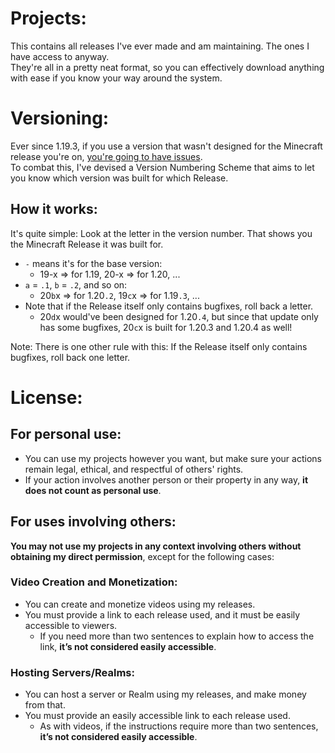# Projects:
This contains all releases I've ever made and am maintaining. The ones I have access to anyway.
<br>They're all in a pretty neat format, so you can effectively download anything with ease if you know your way around the system.

# Versioning:
Ever since 1.19.3, if you use a version that wasn't designed for the Minecraft release you're on, [you're going to have issues](https://web.archive.org/web/20221025032759/https://help.minecraft.net/hc/en-us/articles/9971900758413).
<br>To combat this, I've devised a Version Numbering Scheme that aims to let you know which version was built for which Release.
## How it works:
It's quite simple: Look at the letter in the version number. That shows you the Minecraft Release it was built for.
- `-` means it's for the base version:
  - 19-x => for 1.19, 20-x => for 1.20, ...
- `a` = `.1`, `b` = `.2`, and so on:
  - 20`b`x => for 1.20`.2`, 19`c`x => for 1.19`.3`, ...
- Note that if the Release itself only contains bugfixes, roll back a letter.
  - 20`d`x would've been designed for 1.20`.4`, but since that update only has some bugfixes, 20`c`x is built for 1.20.3 and 1.20.4 as well!

Note: There is one other rule with this: If the Release itself only contains bugfixes, roll back one letter.

# License:
## For personal use:
- You can use my projects however you want, but make sure your actions remain legal, ethical, and respectful of others' rights.
- If your action involves another person or their property in any way, **it does not count as personal use**.

## For uses involving others: 
**You may not use my projects in any context involving others without obtaining my direct permission**, except for the following cases:
### Video Creation and Monetization:
- You can create and monetize videos using my releases.
- You must provide a link to each release used, and it must be easily accessible to viewers.
  - If you need more than two sentences to explain how to access the link, **it’s not considered easily accessible**.
### Hosting Servers/Realms:
- You can host a server or Realm using my releases, and make money from that.
- You must provide an easily accessible link to each release used.
  - As with videos, if the instructions require more than two sentences, **it’s not considered easily accessible**.
